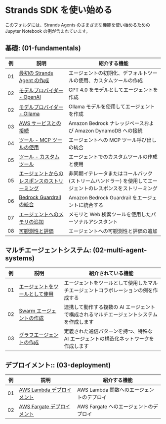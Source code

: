 # Strands SDK を使い始める

このフォルダには、Strands Agents のさまざまな機能を使い始めるための Jupyter Notebook の例が含まれています。

## 基礎: (01-fundamentals)
| 例 | 説明 | 紹介する機能 |
|--------|--------------------------------------------------------------------------------------------------|----------------------------------------------------------------------------------------------------------------|
| 01 | [最初の Strands Agent の作成](01-fundamentals/01-first-agent) | エージェントの初期化、デフォルトツールの使用、カスタムツールの作成 |
| 02 | [モデルプロバイダー - OpenAI](01-fundamentals/02-model-providers/02-openai-model) | GPT 4.0 をモデルとしてエージェントを作成 |
| 02 | [モデルプロバイダー - Ollama](01-fundamentals/02-model-providers/01-ollama-model) | Ollama モデルを使用してエージェントを作成 |
| 03 | [AWS サービスとの接続](01-fundamentals/03-connecting-with-aws-services) | Amazon Bedrock ナレッジベースおよび Amazon DynamoDB への接続 |
| 04 | [ツール - MCP ツールの使用](01-fundamentals/04-tools/01-using-mcp-tools) | エージェントへの MCP ツール呼び出しの統合 |
| 05 | [ツール - カスタムツール](01-fundamentals/04-tools/02-custom-tools) | エージェントでのカスタムツールの作成と使用 |
| 05 | [エージェントからのレスポンスのストリーミング](01-fundamentals/05-streaming-agent-response) | 非同期イテレータまたはコールバック (ストリームハンドラー) を使用してエージェントのレスポンスをストリーミング |
| 06 | [Bedrock Guardrail の統合](01-fundamentals/06-guardrail-integration) | Amazon Bedrock Guardrail をエージェントに統合する |
| 07 | [エージェントへのメモリの追加](01-fundamentals/07-memory-persistent-agents) | メモリと Web 検索ツールを使用したパーソナルアシスタント |
| 08| [可観測性と評価](01-fundamentals/08-observability-and-evaluation) | エージェントへの可観測性と評価の追加 |

## マルチエージェントシステム: (02-multi-agent-systems)
| 例 | 説明 | 紹介されている機能 |
|---------|------------------------------------------------------------|--------------------------------------------------------------------------------------------------------------------|
| 01 | [エージェントをツールとして使用](02-multi-agent-systems/01-agent-as-tool) | エージェントをツールとして使用したマルチエージェントコラボレーションの例を作成する |
| 02 | [Swarm エージェントの作成](02-multi-agent-systems/02-swarm-agent) |連携して動作する複数の AI エージェントで構成されるマルチエージェントシステムを作成します |
| 03 | [グラフエージェントの作成](02-multi-agent-systems/03-graph-agent) | 定義された通信パターンを持つ、特殊な AI エージェントの構造化ネットワークを作成します |

## デプロイメント:: (03-deployment)
| 例 | 説明 | 紹介する機能 |
|---------|------------------------------------------------------------------|------------------------------------------------------------------------------------------------|
| 01 | [AWS Lambda デプロイメント](03-deployment/01-lambda-deployment) | AWS Lambda 関数へのエージェントのデプロイ |
| 02 | [AWS Fargate デプロイメント](03-deployment/02-fargate-deployment) | AWS Fargate へのエージェントのデプロイ |
